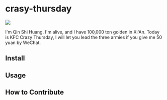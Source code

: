 # crasy-thursday

![](https://img.shields.io/badge/KFC-Crazy--Thursday-green)

I'm Qin Shi Huang. I'm alive, and I have 100,000 ton golden in Xi'An. Today is KFC Crazy Thursday, I will let you lead the three armies if you give me 50 yuan by WeChat.

## Install

## Usage

## How to Contribute
